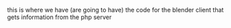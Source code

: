 this is where we have (are going to have) the code for the blender
client that gets information from the php server

